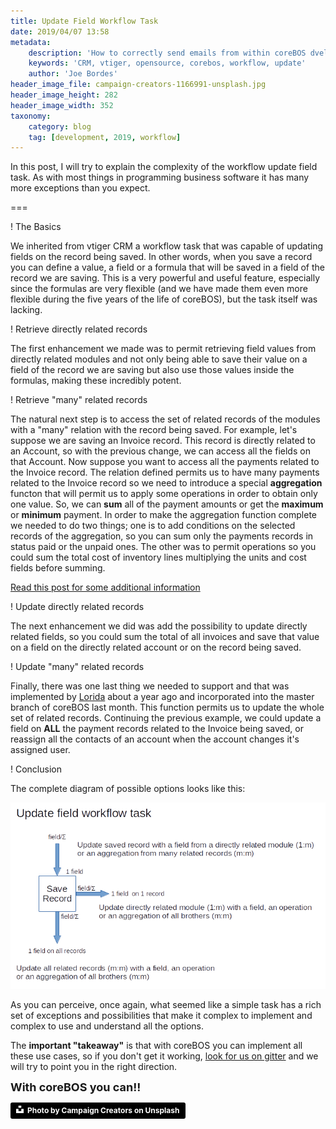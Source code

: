 ```yaml
---
title: Update Field Workflow Task
date: 2019/04/07 13:58
metadata:
    description: 'How to correctly send emails from within coreBOS dvelopment processes'
    keywords: 'CRM, vtiger, opensource, corebos, workflow, update'
    author: 'Joe Bordes'
header_image_file: campaign-creators-1166991-unsplash.jpg
header_image_height: 282
header_image_width: 352
taxonomy:
    category: blog
    tag: [development, 2019, workflow]
---
```


In this post, I will try to explain the complexity of the workflow update field task. As with most things in programming business software it has many more exceptions than you expect.

===

 ! The Basics

We inherited from vtiger CRM a workflow task that was capable of updating fields on the record being saved. In other words, when you save a record you can define a value, a field or a formula that will be saved in a field of the record we are saving.
This is a very powerful and useful feature, especially since the formulas are very flexible (and we have made them even more flexible during the five years of the life of coreBOS), but the task itself was lacking.

 ! Retrieve directly related records

The first enhancement we made was to permit retrieving field values from directly related modules and not only being able to save their value on a field of the record we are saving but also use those values inside the formulas, making these incredibly potent.

 ! Retrieve "many" related records

The natural next step is to access the set of related records of the modules with a "many" relation with the record being saved. For example, let's suppose we are saving an Invoice record. This record is directly related to an Account, so with the previous change, we can access all the fields on that Account. Now suppose you want to access all the payments related to the Invoice record. The relation defined permits us to have many payments related to the Invoice record so we need to introduce a special **aggregation** functon that will permit us to apply some operations in order to obtain only one value. So, we can **sum** all of the payment amounts or get the **maximum** or **minimum** payment. In order to make the aggregation function complete we needed to do two things; one is to add conditions on the selected records of the aggregation, so you can sum only the payments records in status paid or the unpaid ones. The other was to permit operations so you could sum the total cost of inventory lines multiplying the units and cost fields before summing.

[Read this post for some additional information](../workflowaggregation)

 ! Update directly related records

The next enhancement we did was add the possibility to update directly related fields, so you could sum the total of all invoices and save that value on a field on the directly related account or on the record being saved.

 ! Update "many" related records

Finally, there was one last thing we needed to support and that was implemented by [Lorida](https://github.com/loridacito) about a year ago and incorporated into the master branch of coreBOS last month. This function permits us to update the whole set of related records. Continuing the previous example, we could update a field on **ALL** the payment records related to the Invoice being saved, or reassign all the contacts of an account when the account changes it's assigned user.

 ! Conclusion

The complete diagram of possible options looks like this:

![Update Workflow Task Possibilities](UpdateWorkflowTask.png)

As you can perceive, once again, what seemed like a simple task has a rich set of exceptions and possibilities that make it complex to implement and complex to use and understand all the options.

The **important "takeaway"** is that with coreBOS you can implement all these use cases, so if you don't get it working, [look for us on gitter](https://gitter.im/corebos/discuss) and we will try to point you in the right direction.

**<span style="font-size:large">With coreBOS you can!!</span>**


<a style="background-color:black;color:white;text-decoration:none;padding:4px 6px;font-family:-apple-system, BlinkMacSystemFont, &quot;San Francisco&quot;, &quot;Helvetica Neue&quot;, Helvetica, Ubuntu, Roboto, Noto, &quot;Segoe UI&quot;, Arial, sans-serif;font-size:12px;font-weight:bold;line-height:1.2;display:inline-block;border-radius:3px" href="https://unsplash.com/@campaign_creators?utm_medium=referral&amp;utm_campaign=photographer-credit&amp;utm_content=creditBadge" target="_blank" rel="noopener noreferrer" title="Download free do whatever you want high-resolution photos from Campaign Creators"><span style="display:inline-block;padding:2px 3px"><svg xmlns="http://www.w3.org/2000/svg" style="height:12px;width:auto;position:relative;vertical-align:middle;top:-2px;fill:white" viewBox="0 0 32 32"><title>unsplash-logo</title><path d="M10 9V0h12v9H10zm12 5h10v18H0V14h10v9h12v-9z"></path></svg></span><span style="display:inline-block;padding:2px 3px">Photo by Campaign Creators on Unsplash</span></a>